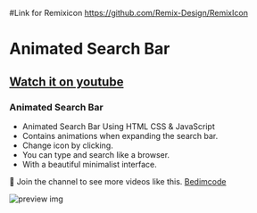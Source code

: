 #Link for Remixicon
https://github.com/Remix-Design/RemixIcon


# Animated Search Bar
## [Watch it on youtube](https://youtu.be/TFXfpSjgI8Y)
### Animated Search Bar

- Animated Search Bar Using HTML CSS & JavaScript
- Contains animations when expanding the search bar.
- Change icon by clicking.
- You can type and search like a browser.
- With a beautiful minimalist interface.

💙 Join the channel to see more videos like this. [Bedimcode](https://www.youtube.com/c/Bedimcode)

![preview img](/preview.png)
